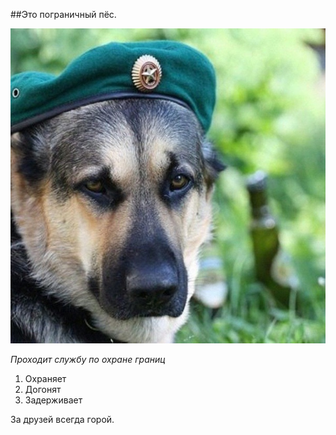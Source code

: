 ##Это пограничный пёс.

![Пёс](dog.jpg)

_Проходит службу по охране границ_

1. Охраняет
2. Догонят
3. Задерживает

За друзей всегда горой.
